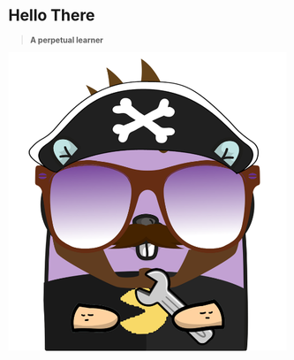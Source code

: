 # Hello There

>
> __A perpetual learner__
>

![My gopher](8f8f603c310185020836b3b7f202f7bd17de3390.png "When bored I gopherize")

